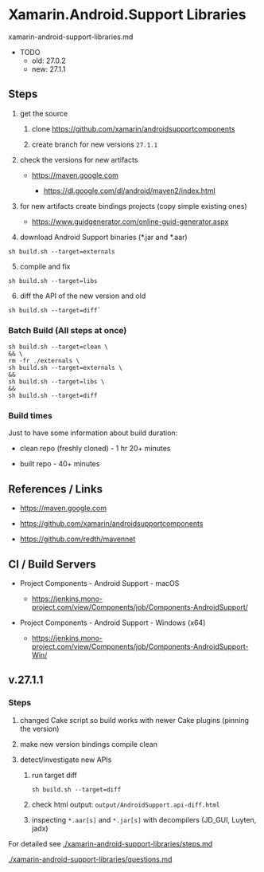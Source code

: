 # Xamarin.Android.Support Libraries

xamarin-android-support-libraries.md

*   TODO
    *   old: 27.0.2
    *   new: 27.1.1

## Steps

1. get the source

   1. clone https://github.com/xamarin/androidsupportcomponents
   
   2. create branch for new versions `27.1.1`
   
2.  check the versions for new artifacts

    *   https://maven.google.com
    
        *   https://dl.google.com/dl/android/maven2/index.html

3.  for new artifacts create bindings projects (copy simple existing ones)

    *   https://www.guidgenerator.com/online-guid-generator.aspx

4. download Android Support binaries (*.jar and *.aar)

```
sh build.sh --target=externals
```
   
5. compile and fix

```
sh build.sh --target=libs
```

6. diff the API of the new version and old

```
sh build.sh --target=diff`
```


### Batch Build (All steps at once)

```
sh build.sh --target=clean \
&& \
rm -fr ./externals \
sh build.sh --target=externals \
&&
sh build.sh --target=libs \
&&
sh build.sh --target=diff
```    


### Build times

Just to have some information about build duration:

*   clean repo (freshly cloned) - 1 hr 20+ minutes

*   built repo - 40+ minutes

## References / Links

*   https://maven.google.com

*   https://github.com/xamarin/androidsupportcomponents

*   https://github.com/redth/mavennet


## CI / Build Servers

*   Project Components - Android Support - macOS

    *   https://jenkins.mono-project.com/view/Components/job/Components-AndroidSupport/

*   Project Components - Android Support - Windows (x64)

    *   https://jenkins.mono-project.com/view/Components/job/Components-AndroidSupport-Win/



## v.27.1.1

### Steps

1.  changed Cake script so build works with newer Cake plugins (pinning the version)

2.  make new version bindings compile clean 

3.  detect/investigate new APIs

    1.  run target diff

        `sh build.sh --target=diff`

    2.  check html output: `output/AndroidSupport.api-diff.html`

    3.  inspecting `*.aar[s]` and `*.jar[s]` with decompilers (JD_GUI, Luyten, jadx)

For detailed see [./xamarin-android-support-libraries/steps.md](./xamarin-android-support-libraries/steps.md)


[./xamarin-android-support-libraries/questions.md](./xamarin-android-support-libraries/questions.md)